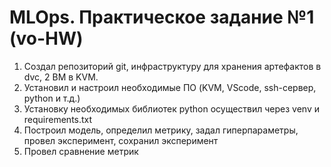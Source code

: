 # MLOps. Практическое задание №1 (vo-HW)

1) Создал репозиторий git, инфраструктуру для хранения артефактов в dvc, 2 ВМ в KVM.
2) Установил и настроил необходимые ПО (KVM, VScode, ssh-сервер, python и т.д.)
3) Установку необходимых библиотек python осуществил через venv и requirements.txt
4) Построил модель, определил метрику, задал гиперпараметры, провел эксперимент, сохранил эксперимент 
5) Провел сравнение метрик